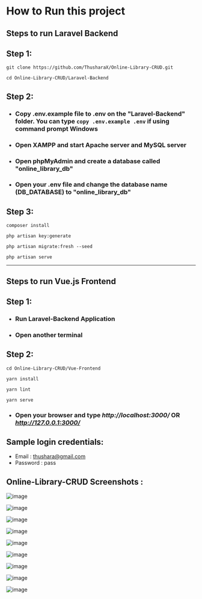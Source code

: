 <h1>How to Run this project</h1>

## **Steps to run Laravel Backend**

## Step 1:

```
git clone https://github.com/ThusharaX/Online-Library-CRUD.git
```

```
cd Online-Library-CRUD/Laravel-Backend
```

## Step 2:

* ### Copy .env.example file to .env on the "Laravel-Backend" folder. You can type ```copy .env.example .env``` if using command prompt Windows

* ### Open XAMPP and start Apache server and MySQL server

* ### Open phpMyAdmin and create a database called "online_library_db"

* ### Open your .env file and change the database name (DB_DATABASE) to "online_library_db"

## Step 3:

```
composer install
```

```
php artisan key:generate
```

```
php artisan migrate:fresh --seed
```

```
php artisan serve
```

<hr/>

## **Steps to run Vue.js Frontend**

## Step 1:

* ### Run Laravel-Backend Application
* ### Open another terminal

## Step 2:

```
cd Online-Library-CRUD/Vue-Frontend
```

```
yarn install
```

```
yarn lint
```

```
yarn serve
```

* ### Open your browser and type *http://localhost:3000/* OR *http://127.0.0.1:3000/*

## Sample login credentials:

* Email : thushara@gmail.com
* Password : pass


## Online-Library-CRUD Screenshots :

![image](https://user-images.githubusercontent.com/47711719/182203686-a4ba771e-36da-4bfb-b344-6077841d0853.png)

![image](https://user-images.githubusercontent.com/47711719/182203853-9286167a-1271-4cfd-9ecb-a95822ee9967.png)

![image](https://user-images.githubusercontent.com/47711719/182203899-1a7b0380-6695-4256-881e-2adb88be9af3.png)

![image](https://user-images.githubusercontent.com/47711719/182203960-465e0719-20e6-4db4-bc37-6bd95362772a.png)

![image](https://user-images.githubusercontent.com/47711719/182203985-412e7ac7-572e-4c65-9eb6-09ef766b19b3.png)

![image](https://user-images.githubusercontent.com/47711719/182204012-a07d25bc-972a-4c40-9e7f-068e57cf693e.png)

![image](https://user-images.githubusercontent.com/47711719/182204047-88bcd9e5-b4fa-49fd-9c79-c25549ba3499.png)

![image](https://user-images.githubusercontent.com/47711719/182204070-0f582778-b0d3-40e9-86da-ca33fed41c69.png)

![image](https://user-images.githubusercontent.com/47711719/182204093-0d92b5bb-f50b-421c-87fb-2cbabc4775f9.png)








